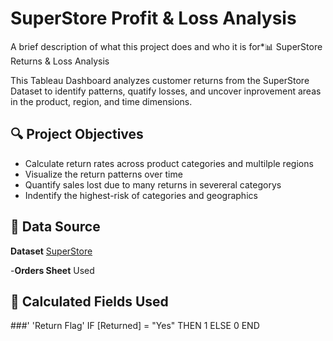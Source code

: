 # SuperStore Profit & Loss Analysis

A brief description of what this project does and who it is for*📊 SuperStore Returns & Loss Analysis

This Tableau Dashboard analyzes customer returns from the SuperStore Dataset to identify patterns, quatify losses, and uncover
inprovement areas in the product, region, and time dimensions.

## 🔍 Project Objectives
- Calculate return rates across product categories and multilple regions
- Visualize the return patterns over time
- Quantify sales lost due to many returns in severeral categorys
- Indentify the highest-risk of categories and geographics

## 📂 Data Source 

**Dataset** [SuperStore](https://public.tableau.com/app/profile/lonn.mejiano/viz/Superstore_Analysis_17495396141450/Advertising)

-**Orders Sheet** Used

## 🧮 Calculated Fields Used

###' 'Return Flag'
IF [Returned] = "Yes" THEN 1 ELSE 0 END
